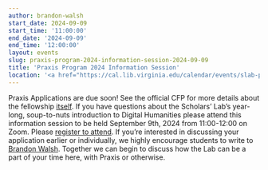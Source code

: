 ```yaml
---
author: brandon-walsh
start_date: 2024-09-09
start_time: '11:00:00'
end_date: '2024-09-09'
end_time: '12:00:00'
layout: events
slug: praxis-program-2024-information-session-2024-09-09
title: 'Praxis Program 2024 Information Session'
location: '<a href="https://cal.lib.virginia.edu/calendar/events/slab-praxis-information-session-fall-2024">Register for Zoom Link</a>'
---
```

Praxis Applications are due soon! See the official CFP for more details about the fellowship [itself](https://scholarslab.lib.virginia.edu/praxis-program-fellowships/). If you have questions about the Scholars’ Lab’s year-long, soup-to-nuts introduction to Digital Humanities please attend this information session to be held September 9th, 2024 from 11:00-12:00 on Zoom. Please [register to attend](https://cal.lib.virginia.edu/calendar/events/slab-praxis-information-session-fall-2024). If you’re interested in discussing your application earlier or individually, we highly encourage students to write to [Brandon Walsh](mailto:bmw9t@virginia.edu). Together we can begin to discuss how the Lab can be a part of your time here, with Praxis or otherwise.


    
